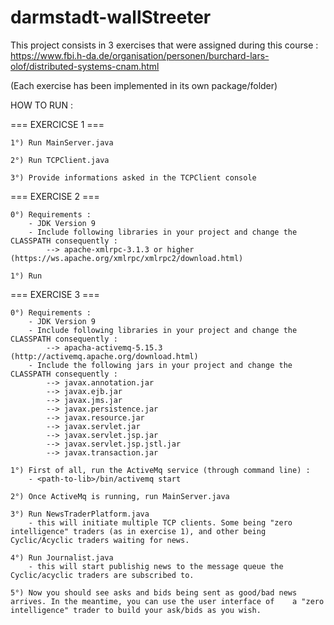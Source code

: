 # darmstadt-wallStreeter

This project consists in 3 exercises that were assigned during this course : https://www.fbi.h-da.de/organisation/personen/burchard-lars-olof/distributed-systems-cnam.html

(Each exercise has been implemented in its own package/folder)

HOW TO RUN :

=== EXERCICSE 1 ===

	1°) Run MainServer.java
	
	2°) Run TCPClient.java
	
	3°) Provide informations asked in the TCPClient console

=== EXERCISE 2 ===

	0°) Requirements :
		- JDK Version 9
		- Include following libraries in your project and change the CLASSPATH consequently :
			--> apache-xmlrpc-3.1.3 or higher (https://ws.apache.org/xmlrpc/xmlrpc2/download.html)
	
	1°) Run 

=== EXERCISE 3 ===

	0°) Requirements :
		- JDK Version 9
		- Include following libraries in your project and change the CLASSPATH consequently :
			--> apacha-activemq-5.15.3 (http://activemq.apache.org/download.html)
		- Include the following jars in your project and change the CLASSPATH consequently :
			--> javax.annotation.jar
			--> javax.ejb.jar
			--> javax.jms.jar
			--> javax.persistence.jar
			--> javax.resource.jar
			--> javax.servlet.jar
			--> javax.servlet.jsp.jar
			--> javax.servlet.jsp.jstl.jar
			--> javax.transaction.jar
	
	1°) First of all, run the ActiveMq service (through command line) :
		- <path-to-lib>/bin/activemq start
	
	2°) Once ActiveMq is running, run MainServer.java
	
	3°) Run NewsTraderPlatform.java
		- this will initiate multiple TCP clients. Some being "zero intelligence" traders (as in exercise 1), and other being 				Cyclic/Acyclic traders waiting for news.
	
	4°) Run Journalist.java
		- this will start publishig news to the message queue the Cyclic/acyclic traders are subscribed to.
		
	5°) Now you should see asks and bids being sent as good/bad news arrives. In the meantime, you can use the user interface of 	a "zero intelligence" trader to build your ask/bids as you wish.
